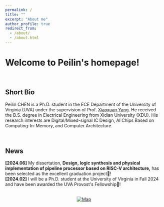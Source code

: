 ```yaml
---
permalink: /
title: ""
excerpt: "About me"
author_profile: true
redirect_from: 
  - /about/
  - /about.html
---
```


# Welcome to Peilin's homepage!

&emsp;

## Short Bio

Peilin CHEN is a Ph.D. student in the ECE Department of the University of Virginia (UVA) under the supervision of Prof. [Xiaoxuan Yang](https://xiaoxuan-yang.github.io/index.html). He received the B.S. degree in Electrical Engineering from Xidian University (XDU). His research interests are Digital/Mixed-signal IC Design, AI Chips Based on Computing-In-Memory, and Computer Architecture.

&emsp;

## News

**[2024.06]** My dissertation, **Design, logic synthesis and physical implementation of pipeline processor based on RISC-V architecture,** has been selected as the excellent graduation project🎉! \
**[2024.02]** I will be a Ph.D. student at the University of Virginia in Fall 2024 and have been awarded the UVA Provost's Fellowship🎉!
<br/><br/>
<div style="width: 500px; display: flex; justify-content: center; align-items: center; margin: 0 auto;">
    <a href="https://clustrmaps.com/site/1bxgh" title="Visit tracker">
        <img src="//www.clustrmaps.com/map_v2.png?d=d6TpbDkm30MhQxBEAnFmYRgisF6BV0T-GlVSiA0GfDY&cl=ffffff" alt="Map" />
    </a>
</div>





